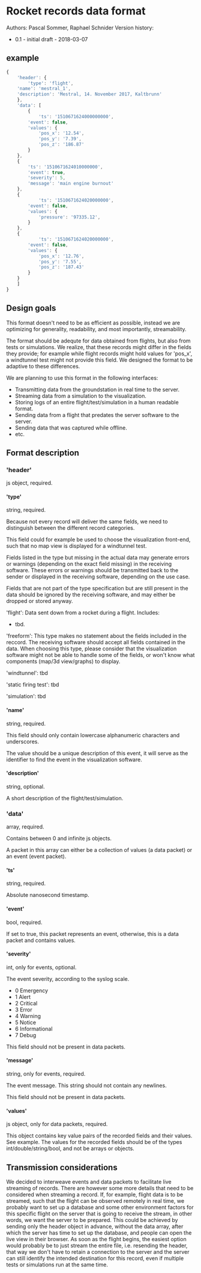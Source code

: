 # Rocket records data format

Authors: Pascal Sommer, Raphael Schnider
Version history:
* 0.1 - initial draft - 2018-03-07

## example

```js
{
    'header': {
        'type': 'flight',
	'name': 'mestral_1',
	'description': 'Mestral, 14. November 2017, Kaltbrunn'
    },
    'data': [
        {
            'ts': '1510671624000000000',
	    'event': false,
	    'values': {
	        'pos_x': '12.54',
	    	'pos_y': '7.39',
	    	'pos_z': '186.87'
	    }
	},
	{
	    'ts': '1510671624010000000',
	    'event': true,
	    'severity': 5,
	    'message': 'main engine burnout'
	},
	{
            'ts': '1510671624020000000',
	    'event': false,
	    'values': {
	        'pressure': '97335.12',
	    }
	},
	{
            'ts': '1510671624020000000',
	    'event': false,
	    'values': {
	        'pos_x': '12.76',
	    	'pos_y': '7.55',
	    	'pos_z': '187.43'
	    }
	}
    ]
}
```

## Design goals

This format doesn't need to be as efficient as possible, instead we are optimizing for generality, readability, and most importantly, streamability.

The format should be adequte for data obtained from flights, but also from tests or simulations. We realize, that these records might differ in the fields they provide; for example while flight records might hold values for 'pos_x', a windtunnel test might not provide this field. We designed the format to be adaptive to these differences.

We are planning to use this format in the following interfaces:
* Transmitting data from the groundstation in real time to the server.
* Streaming data from a simulation to the visualization.
* Storing logs of an entire flight/test/simulation in a human readable format.
* Sending data from a flight that predates the server software to the server.
* Sending data that was captured while offline.
* etc.


## Format description

### 'header'

js object, required.

#### 'type'

string, required.

Because not every record will deliver the same fields, we need to distinguish between the different record categories.

This field could for example be used to choose the visualization front-end, such that no map view is displayed for a windtunnel test.

Fields listed in the type but missing in the actual data may generate errors or warnings (depending on the exact field missing) in the receiving software. These errors or warnings should be transmitted back to the sender or displayed in the receiving software, depending on the use case.

Fields that are not part of the type specification but are still present in the data should be ignored by the receiving software, and may either be dropped or stored anyway.

'flight': Data sent down from a rocket during a flight. Includes:
* tbd.

'freeform': This type makes no statement about the fields included in the reccord. The receiving software should accept all fields contained in the data. When choosing this type, please consider that the visualization software might not be able to handle some of the fields, or won't know what components (map/3d view/graphs) to display.

'windtunnel': tbd

'static firing test': tbd

'simulation': tbd


#### 'name'

string, required.

This field should only contain lowercase alphanumeric characters and underscores.

The value should be a unique description of this event, it will serve as the identifier to find the event in the visualization software.

#### 'description'

string, optional.

A short description of the flight/test/simulation.

### 'data'

array, required.

Contains between 0 and infinite js objects.

A packet in this array can either be a collection of values (a data packet) or an event (event packet).

#### 'ts'

string, required.

Absolute nanosecond timestamp.

#### 'event'

bool, required.

If set to true, this packet represents an event, otherwise, this is a data packet and contains values.

#### 'severity'

int, only for events, optional.

The event severity, according to the syslog scale.
* 0 Emergency
* 1 Alert
* 2 Critical
* 3 Error
* 4 Warning
* 5 Notice
* 6 Informational
* 7 Debug

This field should not be present in data packets.

#### 'message'

string, only for events, required.

The event message. This string should not contain any newlines.

This field should not be present in data packets.

#### 'values'

js object, only for data packets, required.

This object contains key value pairs of the recorded fields and their values. See example. The values for the recorded fields should be of the types int/double/string/bool, and not be arrays or objects.

## Transmission considerations

We decided to interweave events and data packets to facilitate live streaming of records. There are however some more details that need to be considered when streaming a record. If, for example, flight data is to be streamed, such that the flight can be observed remotely in real time, we probably want to set up a database and some other environment factors for this specific flight on the server that is going to receive the stream, in other words, we want the server to be prepared. This could be achieved by sending only the header object in advance, without the data array, after which the server has time to set up the database, and people can open the live view in their browser. As soon as the flight begins, the easiest option would probably be to just stream the entire file, i.e. resending the header, that way we don't have to retain a connection to the server and the server can still identify the intended destination for this record, even if multiple tests or simulations run at the same time.